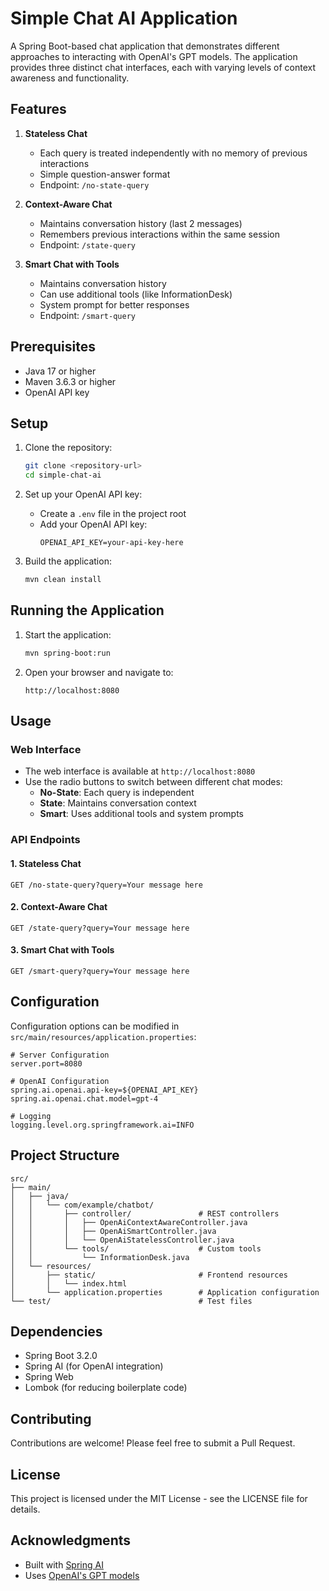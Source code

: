 # Simple Chat AI Application

A Spring Boot-based chat application that demonstrates different approaches to interacting with OpenAI's GPT models. The application provides three distinct chat interfaces, each with varying levels of context awareness and functionality.

## Features

1. **Stateless Chat**
   - Each query is treated independently with no memory of previous interactions
   - Simple question-answer format
   - Endpoint: `/no-state-query`

2. **Context-Aware Chat**
   - Maintains conversation history (last 2 messages)
   - Remembers previous interactions within the same session
   - Endpoint: `/state-query`

3. **Smart Chat with Tools**
   - Maintains conversation history
   - Can use additional tools (like InformationDesk)
   - System prompt for better responses
   - Endpoint: `/smart-query`

## Prerequisites

- Java 17 or higher
- Maven 3.6.3 or higher
- OpenAI API key

## Setup

1. Clone the repository:
   ```bash
   git clone <repository-url>
   cd simple-chat-ai
   ```

2. Set up your OpenAI API key:
   - Create a `.env` file in the project root
   - Add your OpenAI API key:
     ```
     OPENAI_API_KEY=your-api-key-here
     ```

3. Build the application:
   ```bash
   mvn clean install
   ```

## Running the Application

1. Start the application:
   ```bash
   mvn spring-boot:run
   ```

2. Open your browser and navigate to:
   ```
   http://localhost:8080
   ```

## Usage

### Web Interface
- The web interface is available at `http://localhost:8080`
- Use the radio buttons to switch between different chat modes:
  - **No-State**: Each query is independent
  - **State**: Maintains conversation context
  - **Smart**: Uses additional tools and system prompts

### API Endpoints

#### 1. Stateless Chat
```http
GET /no-state-query?query=Your message here
```

#### 2. Context-Aware Chat
```http
GET /state-query?query=Your message here
```

#### 3. Smart Chat with Tools
```http
GET /smart-query?query=Your message here
```

## Configuration

Configuration options can be modified in `src/main/resources/application.properties`:

```properties
# Server Configuration
server.port=8080

# OpenAI Configuration
spring.ai.openai.api-key=${OPENAI_API_KEY}
spring.ai.openai.chat.model=gpt-4

# Logging
logging.level.org.springframework.ai=INFO
```

## Project Structure

```
src/
├── main/
│   ├── java/
│   │   └── com/example/chatbot/
│   │       ├── controller/               # REST controllers
│   │       │   ├── OpenAiContextAwareController.java
│   │       │   ├── OpenAiSmartController.java
│   │       │   └── OpenAiStatelessController.java
│   │       └── tools/                    # Custom tools
│   │           └── InformationDesk.java
│   └── resources/
│       ├── static/                       # Frontend resources
│       │   └── index.html
│       └── application.properties        # Application configuration
└── test/                                 # Test files
```

## Dependencies

- Spring Boot 3.2.0
- Spring AI (for OpenAI integration)
- Spring Web
- Lombok (for reducing boilerplate code)

## Contributing

Contributions are welcome! Please feel free to submit a Pull Request.

## License

This project is licensed under the MIT License - see the LICENSE file for details.

## Acknowledgments

- Built with [Spring AI](https://spring.io/projects/spring-ai)
- Uses [OpenAI's GPT models](https://platform.openai.com/docs/models)
